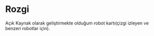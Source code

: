 # Rozgi
Açık Kaynak olarak geliştirmekte olduğum robot kartı(çizgi izleyen ve benzeri robotlar için).

